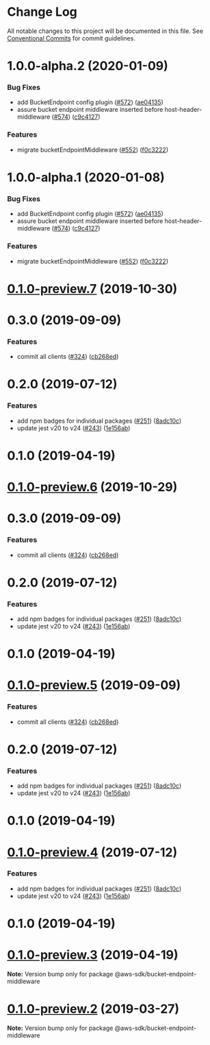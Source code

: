 # Change Log

All notable changes to this project will be documented in this file.
See [Conventional Commits](https://conventionalcommits.org) for commit guidelines.

# 1.0.0-alpha.2 (2020-01-09)


### Bug Fixes

* add BucketEndpoint config plugin ([#572](https://github.com/aws/aws-sdk-js-v3/issues/572)) ([ae04135](https://github.com/aws/aws-sdk-js-v3/commit/ae04135))
* assure bucket endpoint middleware inserted before host-header-middleware ([#574](https://github.com/aws/aws-sdk-js-v3/issues/574)) ([c9c4127](https://github.com/aws/aws-sdk-js-v3/commit/c9c4127))


### Features

* migrate bucketEndpointMiddleware ([#552](https://github.com/aws/aws-sdk-js-v3/issues/552)) ([f0c3222](https://github.com/aws/aws-sdk-js-v3/commit/f0c3222))





# 1.0.0-alpha.1 (2020-01-08)


### Bug Fixes

* add BucketEndpoint config plugin ([#572](https://github.com/aws/aws-sdk-js-v3/issues/572)) ([ae04135](https://github.com/aws/aws-sdk-js-v3/commit/ae04135))
* assure bucket endpoint middleware inserted before host-header-middleware ([#574](https://github.com/aws/aws-sdk-js-v3/issues/574)) ([c9c4127](https://github.com/aws/aws-sdk-js-v3/commit/c9c4127))


### Features

* migrate bucketEndpointMiddleware ([#552](https://github.com/aws/aws-sdk-js-v3/issues/552)) ([f0c3222](https://github.com/aws/aws-sdk-js-v3/commit/f0c3222))





# [0.1.0-preview.7](https://github.com/aws/aws-sdk-js-v3/compare/@aws-sdk/bucket-endpoint-middleware@0.1.0-preview.2...@aws-sdk/bucket-endpoint-middleware@0.1.0-preview.7) (2019-10-30)



# 0.3.0 (2019-09-09)


### Features

* commit all clients ([#324](https://github.com/aws/aws-sdk-js-v3/issues/324)) ([cb268ed](https://github.com/aws/aws-sdk-js-v3/commit/cb268ed))



# 0.2.0 (2019-07-12)


### Features

* add npm badges for individual packages ([#251](https://github.com/aws/aws-sdk-js-v3/issues/251)) ([8adc10c](https://github.com/aws/aws-sdk-js-v3/commit/8adc10c))
* update jest v20 to v24 ([#243](https://github.com/aws/aws-sdk-js-v3/issues/243)) ([1e156ab](https://github.com/aws/aws-sdk-js-v3/commit/1e156ab))



# 0.1.0 (2019-04-19)





# [0.1.0-preview.6](https://github.com/aws/aws-sdk-js-v3/compare/@aws-sdk/bucket-endpoint-middleware@0.1.0-preview.2...@aws-sdk/bucket-endpoint-middleware@0.1.0-preview.6) (2019-10-29)



# 0.3.0 (2019-09-09)


### Features

* commit all clients ([#324](https://github.com/aws/aws-sdk-js-v3/issues/324)) ([cb268ed](https://github.com/aws/aws-sdk-js-v3/commit/cb268ed))



# 0.2.0 (2019-07-12)


### Features

* add npm badges for individual packages ([#251](https://github.com/aws/aws-sdk-js-v3/issues/251)) ([8adc10c](https://github.com/aws/aws-sdk-js-v3/commit/8adc10c))
* update jest v20 to v24 ([#243](https://github.com/aws/aws-sdk-js-v3/issues/243)) ([1e156ab](https://github.com/aws/aws-sdk-js-v3/commit/1e156ab))



# 0.1.0 (2019-04-19)





# [0.1.0-preview.5](https://github.com/aws/aws-sdk-js-v3/compare/@aws-sdk/bucket-endpoint-middleware@0.1.0-preview.2...@aws-sdk/bucket-endpoint-middleware@0.1.0-preview.5) (2019-09-09)


### Features

* commit all clients ([#324](https://github.com/aws/aws-sdk-js-v3/issues/324)) ([cb268ed](https://github.com/aws/aws-sdk-js-v3/commit/cb268ed))



# 0.2.0 (2019-07-12)


### Features

* add npm badges for individual packages ([#251](https://github.com/aws/aws-sdk-js-v3/issues/251)) ([8adc10c](https://github.com/aws/aws-sdk-js-v3/commit/8adc10c))
* update jest v20 to v24 ([#243](https://github.com/aws/aws-sdk-js-v3/issues/243)) ([1e156ab](https://github.com/aws/aws-sdk-js-v3/commit/1e156ab))



# 0.1.0 (2019-04-19)





# [0.1.0-preview.4](https://github.com/aws/aws-sdk-js-v3/compare/@aws-sdk/bucket-endpoint-middleware@0.1.0-preview.2...@aws-sdk/bucket-endpoint-middleware@0.1.0-preview.4) (2019-07-12)


### Features

* add npm badges for individual packages ([#251](https://github.com/aws/aws-sdk-js-v3/issues/251)) ([8adc10c](https://github.com/aws/aws-sdk-js-v3/commit/8adc10c))
* update jest v20 to v24 ([#243](https://github.com/aws/aws-sdk-js-v3/issues/243)) ([1e156ab](https://github.com/aws/aws-sdk-js-v3/commit/1e156ab))



# 0.1.0 (2019-04-19)





# [0.1.0-preview.3](https://github.com/aws/aws-sdk-js-v3/compare/@aws-sdk/bucket-endpoint-middleware@0.1.0-preview.2...@aws-sdk/bucket-endpoint-middleware@0.1.0-preview.3) (2019-04-19)

**Note:** Version bump only for package @aws-sdk/bucket-endpoint-middleware

# [0.1.0-preview.2](https://github.com/aws/aws-sdk-js-v3/compare/@aws-sdk/bucket-endpoint-middleware@0.1.0-preview.1...@aws-sdk/bucket-endpoint-middleware@0.1.0-preview.2) (2019-03-27)

**Note:** Version bump only for package @aws-sdk/bucket-endpoint-middleware
